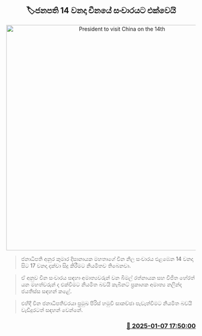 <p align='center'><b><h2 align='center' title='President to visit China on the 14th'>🏷ජනපති 14 වනදා චීනයේ සංචාරයට එක්වෙයි</h2></b></p>
<p align='center'><img src='https://helakuru.sgp1.cdn.digitaloceanspaces.com/esana/images/lib/anura-president-new-thumb.jpg' width='600' alt='President to visit China on the 14th'></p>

> ජනාධිපති අනුර කුමාර දිසානායක මහතාගේ චීන නිල සංචාරය එළඹෙන 14 වනදා සිට 17 වනදා දක්වා සිදු කිරීමට නියමිතව තිබෙනවා.

> ඒ අනුව චීන සංචාරය සඳහා අමාත්‍යවරුන් වන බිමල් රත්නායක සහ විජිත හේරත් යන මහත්වරුන් ද එක්වීමට නියමිත බවයි කැබිනට් ප්‍රකාශක අමාත්‍ය නලින්ද ජයතිස්ස සඳහන් කළේ.

> එහිදී චීන ජනාධිපතිවරයා ප්‍රමුඛ පිරිස් හමුවී සාකච්ඡා පැවැත්වීමට නියමිත බවයි වැඩිදුරටත් සඳහන් වෙන්නේ.



<h3 align='right'><a href='https://www.helakuru.lk/esana/p/106401/'>📅 2025-01-07 17:50:00</a></h3>
